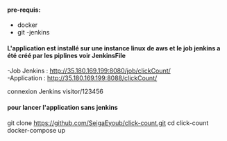 
#### pre-requis: 
   - docker 
   - git
   -jenkins
   
 #### L'application est installé sur une instance linux de aws et le job jenkins a été créé par les piplines voir JenkinsFile
   -Job Jenkins : http://35.180.169.199:8080/job/clickCount/  
   -Application : http://35.180.169.199:8088/clickCount/
   
   connexion Jenkins visitor/123456
 

#### pour lancer l'application sans jenkins
 
 git clone https://github.com/SeigaEyoub/click-count.git
 cd click-count
 docker-compose up
